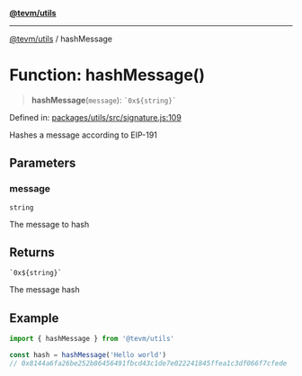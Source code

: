 [**@tevm/utils**](../README.md)

***

[@tevm/utils](../globals.md) / hashMessage

# Function: hashMessage()

> **hashMessage**(`message`): `` `0x${string}` ``

Defined in: [packages/utils/src/signature.js:109](https://github.com/evmts/compiler/blob/main/packages/utils/src/signature.js#L109)

Hashes a message according to EIP-191

## Parameters

### message

`string`

The message to hash

## Returns

`` `0x${string}` ``

The message hash

## Example

```js
import { hashMessage } from '@tevm/utils'

const hash = hashMessage('Hello world')
// 0x8144a6fa26be252b86456491fbcd43c1de7e022241845ffea1c3df066f7cfede
```
